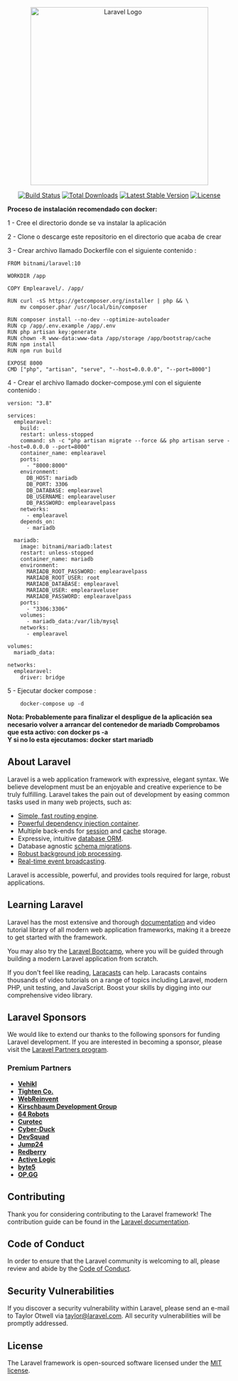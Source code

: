 <p align="center"><a href="https://laravel.com" target="_blank"><img src="https://raw.githubusercontent.com/laravel/art/master/logo-lockup/5%20SVG/2%20CMYK/1%20Full%20Color/laravel-logolockup-cmyk-red.svg" width="400" alt="Laravel Logo"></a></p>

<p align="center">
<a href="https://github.com/laravel/framework/actions"><img src="https://github.com/laravel/framework/workflows/tests/badge.svg" alt="Build Status"></a>
<a href="https://packagist.org/packages/laravel/framework"><img src="https://img.shields.io/packagist/dt/laravel/framework" alt="Total Downloads"></a>
<a href="https://packagist.org/packages/laravel/framework"><img src="https://img.shields.io/packagist/v/laravel/framework" alt="Latest Stable Version"></a>
<a href="https://packagist.org/packages/laravel/framework"><img src="https://img.shields.io/packagist/l/laravel/framework" alt="License"></a>
</p>
<strong>Proceso de instalación recomendado con docker: </strong><br>
<p>1 - Cree el directorio donde se va instalar la aplicación</p>
<p>2 - Clone o descarge este repositorio en el directorio que acaba de crear</p>
<p>3 - Crear archivo llamado Dockerfile con el siguiente contenido : 
    
    FROM bitnami/laravel:10
    
    WORKDIR /app
    
    COPY Emplearavel/. /app/
    
    RUN curl -sS https://getcomposer.org/installer | php && \
        mv composer.phar /usr/local/bin/composer
    
    RUN composer install --no-dev --optimize-autoloader
    RUN cp /app/.env.example /app/.env
    RUN php artisan key:generate
    RUN chown -R www-data:www-data /app/storage /app/bootstrap/cache
    RUN npm install
    RUN npm run build
    
    EXPOSE 8000
    CMD ["php", "artisan", "serve", "--host=0.0.0.0", "--port=8000"]


</p>
<p>4 - Crear el archivo llamado docker-compose.yml con el siguiente contenido :

    version: "3.8"
    
    services:
      emplearavel:
        build: .
        restart: unless-stopped
        command: sh -c "php artisan migrate --force && php artisan serve --host=0.0.0.0 --port=8000"
        container_name: emplearavel
        ports:
          - "8000:8000"
        environment:
          DB_HOST: mariadb
          DB_PORT: 3306
          DB_DATABASE: emplearavel
          DB_USERNAME: emplearaveluser
          DB_PASSWORD: emplearavelpass 
        networks:
          - emplearavel  
        depends_on:
          - mariadb
    
      mariadb:
        image: bitnami/mariadb:latest
        restart: unless-stopped
        container_name: mariadb
        environment:
          MARIADB_ROOT_PASSWORD: emplearavelpass
          MARIADB_ROOT_USER: root
          MARIADB_DATABASE: emplearavel
          MARIADB_USER: emplearaveluser
          MARIADB_PASSWORD: emplearavelpass
        ports:
          - "3306:3306"
        volumes:
          - mariadb_data:/var/lib/mysql
        networks:
          - emplearavel
    
    volumes:
      mariadb_data:
      
    networks:
      emplearavel:
        driver: bridge 



</p>
<p>5 - Ejecutar docker compose : 
    
        docker-compose up -d
</p>
<p><strong>Nota: Probablemente para finalizar el despligue de la aplicación sea necesario volver a arrancar del contenedor de mariadb
Comprobamos que esta activo: con docker ps -a <br>
Y si no lo esta ejecutamos: docker start mariadb</strong>
</p>




## About Laravel

Laravel is a web application framework with expressive, elegant syntax. We believe development must be an enjoyable and creative experience to be truly fulfilling. Laravel takes the pain out of development by easing common tasks used in many web projects, such as:

- [Simple, fast routing engine](https://laravel.com/docs/routing).
- [Powerful dependency injection container](https://laravel.com/docs/container).
- Multiple back-ends for [session](https://laravel.com/docs/session) and [cache](https://laravel.com/docs/cache) storage.
- Expressive, intuitive [database ORM](https://laravel.com/docs/eloquent).
- Database agnostic [schema migrations](https://laravel.com/docs/migrations).
- [Robust background job processing](https://laravel.com/docs/queues).
- [Real-time event broadcasting](https://laravel.com/docs/broadcasting).

Laravel is accessible, powerful, and provides tools required for large, robust applications.

## Learning Laravel

Laravel has the most extensive and thorough [documentation](https://laravel.com/docs) and video tutorial library of all modern web application frameworks, making it a breeze to get started with the framework.

You may also try the [Laravel Bootcamp](https://bootcamp.laravel.com), where you will be guided through building a modern Laravel application from scratch.

If you don't feel like reading, [Laracasts](https://laracasts.com) can help. Laracasts contains thousands of video tutorials on a range of topics including Laravel, modern PHP, unit testing, and JavaScript. Boost your skills by digging into our comprehensive video library.

## Laravel Sponsors

We would like to extend our thanks to the following sponsors for funding Laravel development. If you are interested in becoming a sponsor, please visit the [Laravel Partners program](https://partners.laravel.com).

### Premium Partners

- **[Vehikl](https://vehikl.com/)**
- **[Tighten Co.](https://tighten.co)**
- **[WebReinvent](https://webreinvent.com/)**
- **[Kirschbaum Development Group](https://kirschbaumdevelopment.com)**
- **[64 Robots](https://64robots.com)**
- **[Curotec](https://www.curotec.com/services/technologies/laravel/)**
- **[Cyber-Duck](https://cyber-duck.co.uk)**
- **[DevSquad](https://devsquad.com/hire-laravel-developers)**
- **[Jump24](https://jump24.co.uk)**
- **[Redberry](https://redberry.international/laravel/)**
- **[Active Logic](https://activelogic.com)**
- **[byte5](https://byte5.de)**
- **[OP.GG](https://op.gg)**

## Contributing

Thank you for considering contributing to the Laravel framework! The contribution guide can be found in the [Laravel documentation](https://laravel.com/docs/contributions).

## Code of Conduct

In order to ensure that the Laravel community is welcoming to all, please review and abide by the [Code of Conduct](https://laravel.com/docs/contributions#code-of-conduct).

## Security Vulnerabilities

If you discover a security vulnerability within Laravel, please send an e-mail to Taylor Otwell via [taylor@laravel.com](mailto:taylor@laravel.com). All security vulnerabilities will be promptly addressed.

## License

The Laravel framework is open-sourced software licensed under the [MIT license](https://opensource.org/licenses/MIT).
